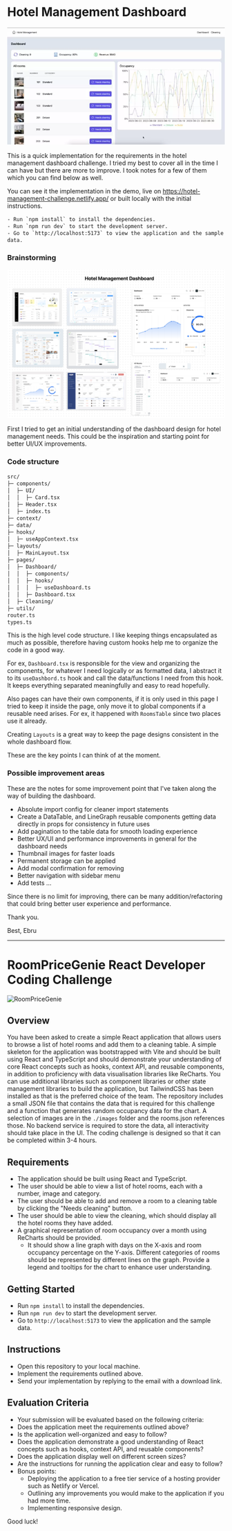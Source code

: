 # Hotel Management Dashboard

![Demo](demo.webp)

This is a quick implementation for the requirements in the hotel management dashboard challenge. I tried my best to cover all in the time I can have but there are more to improve. I took notes for a few of them which you can find below as well.

You can see it the implementation in the demo, live on https://hotel-management-challenge.netlify.app/ or built locally with the initial instructions.

```
- Run `npm install` to install the dependencies.
- Run `npm run dev` to start the development server.
- Go to `http://localhost:5173` to view the application and the sample data.
```

### Brainstorming
![Brainstorming](brainstorming.png)

First I tried to get an initial understanding of the dashboard design for hotel management needs. This could be the inspiration and starting point for better UI/UX improvements.

### Code structure

```
src/
├─ components/
│  ├─ UI/
│  │  ├─ Card.tsx
│  ├─ Header.tsx
│  ├─ index.ts
├─ context/
├─ data/
├─ hooks/
│  ├─ useAppContext.tsx
├─ layouts/
│  ├─ MainLayout.tsx
├─ pages/
│  ├─ Dashboard/
│  │  ├─ components/
│  │  ├─ hooks/
│  │  │  ├─ useDashboard.ts
│  │  ├─ Dashboard.tsx
│  ├─ Cleaning/
├─ utils/
router.ts
types.ts
```

This is the high level code structure. I like keeping things encapsulated as much as possible, therefore having custom hooks help me to organize the code in a good way. 

For ex, `Dashboard.tsx` is responsible for the view and organizing the components, for whatever I need logically or as formatted data, I abstract it to its `useDashbord.ts` hook and call the data/functions I need from this hook. It keeps everything separated meaningfully and easy to read hopefully.

Also pages can have their own components, if it is only used in this page I tried to keep it inside the page, only move it to global components if a reusable need arises. For ex, it happened with `RoomsTable` since two places use it already.

Creating `Layouts` is a great way to keep the page designs consistent in the whole dashboard flow.

These are the key points I can think of at the moment.


### Possible improvement areas

These are the notes for some improvement point that I've taken along the way of building the dashboard. 

- Absolute import config for cleaner import statements
- Create a DataTable, and LineGraph reusable components getting data directly in props for consistency in future uses
- Add pagination to the table data for smooth loading experience
- Better UX/UI and performance improvements in general for the dashboard needs
- Thumbnail images for faster loads
- Permanent storage can be applied
- Add modal confirmation for removing
- Better navigation with sidebar menu
- Add tests
...

Since there is no limit for improving, there can be many addition/refactoring that could bring better user experience and performance.

Thank you.

Best,
Ebru

---
# RoomPriceGenie React Developer Coding Challenge

![RoomPriceGenie](team.webp)

## Overview

You have been asked to create a simple React application that allows users to browse a list of hotel rooms and add them to a cleaning table. A simple skeleton for the application was bootstrapped with Vite and should be built using React and TypeScript and should demonstrate your understanding of core React concepts such as hooks, context API, and reusable components, in addition to proficiency with data visualisation libraries like ReCharts. You can use additional libraries such as component libraries or other state management libraries to build the application, but TailwindCSS has been installed as that is the preferred choice of the team. The repository includes a small JSON file that contains the data that is required for this challenge and a function that generates random occupancy data for the chart. A selection of images are in the `./images` folder and the rooms.json references those. No backend service is required to store the data, all interactivity should take place in the UI. The coding challenge is designed so that it can be completed within 3-4 hours.

## Requirements

- The application should be built using React and TypeScript.
- The user should be able to view a list of hotel rooms, each with a number, image and category.
- The user should be able to add and remove a room to a cleaning table by clicking the "Needs cleaning" button.
- The user should be able to view the cleaning, which should display all the hotel rooms they have added.
- A graphical representation of room occupancy over a month using ReCharts should be provided.
  - It should show a line graph with days on the X-axis and room occupancy percentage on the Y-axis. Different categories of rooms should be represented by different lines on the graph. Provide a legend and tooltips for the chart to enhance user understanding.

## Getting Started

- Run `npm install` to install the dependencies.
- Run `npm run dev` to start the development server.
- Go to `http://localhost:5173` to view the application and the sample data.

## Instructions

- Open this repository to your local machine.
- Implement the requirements outlined above.
- Send your implementation by replying to the email with a download link.

## Evaluation Criteria

- Your submission will be evaluated based on the following criteria:
- Does the application meet the requirements outlined above?
- Is the application well-organized and easy to follow?
- Does the application demonstrate a good understanding of React concepts such as hooks, context API, and reusable components?
- Does the application display well on different screen sizes?
- Are the instructions for running the application clear and easy to follow?
- Bonus points:
  - Deploying the application to a free tier service of a hosting provider such as Netlify or Vercel.
  - Outlining any improvements you would make to the application if you had more time.
  - Implementing responsive design.

Good luck!
